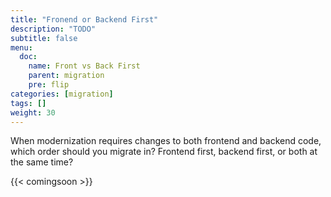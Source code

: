 ```yaml
---
title: "Fronend or Backend First"
description: "TODO"
subtitle: false
menu:
  doc:
    name: Front vs Back First
    parent: migration
    pre: flip
categories: [migration]
tags: []
weight: 30
---
```


When modernization requires changes to both frontend and backend code, which order should you migrate in? Frontend first, backend first, or both at the same time?

{{< comingsoon >}}

